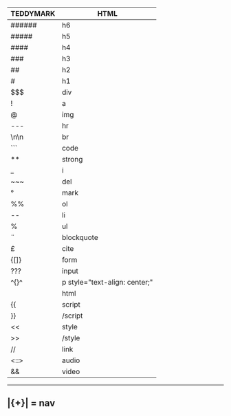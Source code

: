 |TEDDYMARK|HTML|
|---------|----|
| ######  | h6 |
|  #####  | h5 |
|  ####   | h4 |
|   ###   |h3 |
|   ##    | h2|
|   #     | h1|
|   $$$   |div|
|    !    |a|
|    @  |img|
| --- |hr|
|\n\n| br|
| ``` | code |
| ** |strong|
| _ | i | 
| ~~~ | del|
|°| mark |
|%%|ol|
|--| li |
|%| ul|
|¨|blockquote|
|£|cite|     
|{[]}|form|
|???|input|
|^{}^|p style="text-align: center;"|
|<html>| html
|{{| script|
|}}| /script|
|<<| style|
|>>| /style|
|//| link|
|<::>| audio|
|&& | video|
---

##  |{+}| = nav 
